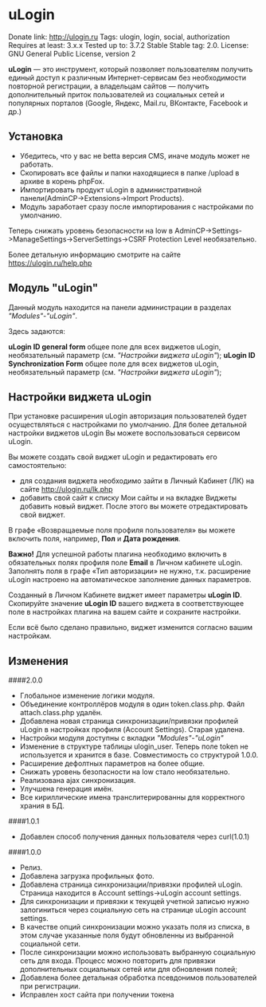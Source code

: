 # uLogin

Donate link: http://ulogin.ru
Tags: ulogin, login, social, authorization
Requires at least: 3.x.x
Tested up to: 3.7.2 Stable
Stable tag: 2.0.
License: GNU General Public License, version 2

**uLogin** — это инструмент, который позволяет пользователям получить единый доступ к различным Интернет-сервисам без необходимости повторной регистрации,
а владельцам сайтов — получить дополнительный приток пользователей из социальных сетей и популярных порталов (Google, Яндекс, Mail.ru, ВКонтакте, Facebook и др.)

## Установка

  - Убедитесь, что у вас не betta версия CMS, иначе модуль может не работать.
  - Скопировать все файлы и папки находящиеся в папке /upload в архиве в корень phpFox.
  - Импортировать продукт uLogin в административной панели(AdminCP->Extensions->Import Products).
  - Модуль заработает сразу после импортирования с настройками по умолчанию.

Теперь снижать уровень безопасности на low в AdminCP->Settings->ManageSettings->ServerSettings->CSRF Protection Level необязательно.

Более детальную информацию смотрите на сайте https://ulogin.ru/help.php

## Модуль "uLogin"

Данный модуль находится на панели администрации в разделах *"Modules"-"uLogin"*.

Здесь задаются:

**uLogin ID general form** общее поле для всех виджетов uLogin, необязательный параметр (см. *"Настройки виджета uLogin"*);
**uLogin ID Synchronization Form** общее поле для всех виджетов uLogin, необязательный параметр (см. *"Настройки виджета uLogin"*);

## Настройки виджета uLogin

При установке расширения uLogin авторизация пользователей будет осуществляться с настройками по умолчанию.
Для более детальной настройки виджетов uLogin Вы можете воспользоваться сервисом uLogin.

Вы можете создать свой виджет uLogin и редактировать его самостоятельно:

  - для создания виджета необходимо зайти в Личный Кабинет (ЛК) на сайте http://ulogin.ru/lk.php
  - добавить свой сайт к списку Мои сайты и на вкладке Виджеты добавить новый виджет. После этого вы можете отредактировать свой виджет.

В графе «Возвращаемые поля профиля пользователя» вы можете включить поля, например, **Пол** и **Дата рождения**.

**Важно!** Для успешной работы плагина необходимо включить в обязательных полях профиля поле **Еmail** в Личном кабинете uLogin.
Заполнять поля в графе «Тип авторизации» не нужно, т.к. расширение uLogin настроено на автоматическое заполнение данных параметров.

Созданный в Личном Кабинете виджет имеет параметры **uLogin ID**.
Скопируйте значение **uLogin ID** вашего виджета в соответствующее поле в настройках плагина на вашем сайте и сохраните настройки.

Если всё было сделано правильно, виджет изменится согласно вашим настройкам.


## Изменения

####2.0.0
  * Глобальное изменение логики модуля.
  * Oбъединение контроллёров модуля в один token.class.php. Файл attach.class.php удалён.
  * Добавлена новая страница синхронизации/привязки профилей uLogin в настройках профиля (Account Settings). Старая удалена.
  * Настройки модуля доступны с вкладки *"Modules"-"uLogin"*
  * Изменение в структуре таблицы ulogin_user. Теперь поле token не используется и хранится в базе. Совместимость со структурой 1.0.0.
  * Расширение дефолтных параметров на более общие.
  * Cнижать уровень безопасности на low стало необязательно.
  * Реализована ajax синхронизация.
  * Улучшена генерация имён.
  * Все кириллические имена транслитерированны для корректного храния в БД.

####1.0.1
  * Добавлен способ получения данных пользователя через curl(1.0.1)

####1.0.0
  * Релиз.
  * Добавлена загрузка профильных фото.
  * Добавлена страница синхронизации/привязки профилей uLogin. Страница находится в Account settings->uLogin account settings.
  * Для синхронизации и привязки к текущей учетной записью нужно залогиниться через социальную сеть на странице uLogin account settings.
  * В качестве опций синхронизации можно указать поля из списка, в этом случае указанные поля будут обновленны из выбранной социальной сети.
  * После синхронизации можно использовать выбранную социальную сеть для входа. Процесс можно повторить для привязки дополнительных социальных сетей или для обновления полей;
  * Добавлена более детальная обработка псевдонимов пользователей при регистрации.
  * Исправлен хост сайта при получении токена